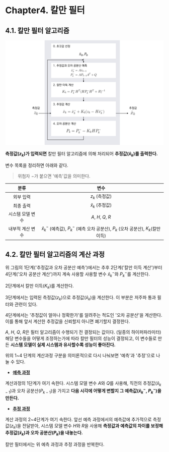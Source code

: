 # Chapter4. 칼만 필터
## 4.1. 칼만 필터 알고리즘
![](../img/kalmanfilteralgorithm.png)

**측정값($z_k$)가 입력되면** 칼만 필터 알고리즘에 의해 처리되어 **추정값($\hat{x}_k$)를 출력한다.** 

변수 목록을 정리하면 아래와 같다.

> 위첨자 $-$가 붙으면 '예측'값을 의미한다.

| 분류 | 변수 |
|:---:|:---:|
|외부 입력 |$z_k$ (측정값)|
|최종 출력 |$\hat{x}_k$ (추정값)|
|시스템 모델 변수|$A$, $H$, $Q$, $R$|
|내부적 계산 변수|$\hat{x}_k^-$ (예측값), $P_k^-$ (예측 오차 공분산), $P_k$ (오차 공분산), $K_k$(칼만 이득)|

## 4.2. 칼만 필터 알고리즘의 계산 과정
위 그림의 1단계('추정값과 오차 공분산 예측')에서는 추후 2단계('칼만 이득 계산')부터 4단계('오차 공분산 계산')까지 계속 사용할 사용할 변수 $\hat{x}_k^-$와 $P_k^-$를 계산한다.

2단계에서 칼만 이득($K_k$)를 계산한다.

3단계에서는 입력된 측정값($z_k$)으로 추정값($\hat{x}_k$)을 계산한다. 이 부분은 저주파 통과 필터와 관련이 있다.

4단계에서는 '추정값이 얼마나 정확한가'를 알려주는 척도인 '오차 공분산'을 계산한다. 이를 통해 앞서 계산한 추정값을 신뢰할지 아니면 폐기할지 결정한다.

$A$, $H$, $Q$, $R$은 필터 알고리즘이 수행되기 전 결정되는 값이다. (일종의 하이퍼파라미터) 해당 변수들을 어떻게 조정하는가에 따라 칼만 필터의 성능이 결정되고, 이 변수들로 만든 **시스템 모델이 실제 시스템과 유사할수록 성능이 좋아진다.**

위의 1~4 단계의 계산과정 구분을 의미론적으로 다시 나눠보면 '예측'과 '추정'으로 나눌 수 있다.

* <u>**예측 과정**</u>

계산과정의 1단계가 여기 속한다. 시스템 모델 변수 $A$와 $Q$를 사용해, 직전의 추정값($\hat{x}_{k-1}$)과 오차 공분산($P_{k-1}$)을 가지고 **다음 시각에 어떻게 변할지 그 예측값($\hat{x}_k^-$, $P_k^-$)을 만든다.**

* <u>**추정 과정**</u>

계산 과정의 2~4단계가 여기 속한다. 앞선 예측 과정에서의 예측값에 추가적으로 측정값($z_k$)을 전달받아, 시스템 모델 변수 $H$와 $R$을 사용해 **측정값과 예측값의 차이를 보정해 추정값($\hat{x}_{k}$)과 오차 공분산($P_{k}$)을 내놓는다.**

칼만 필터에서는 위 예측 과정과 추정 과정을 반복한다.